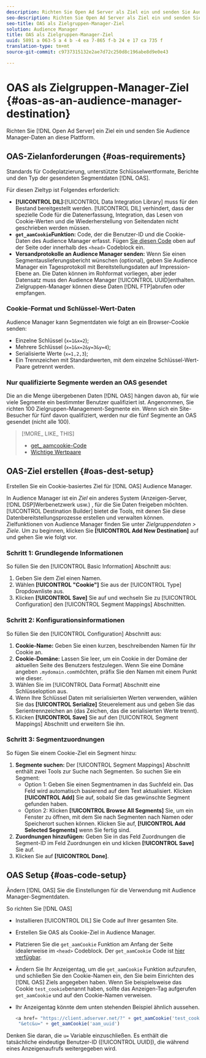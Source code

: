 ```yaml
---
description: Richten Sie Open Ad Server als Ziel ein und senden Sie Audience Manager-Daten an diese Plattform.
seo-description: Richten Sie Open Ad Server als Ziel ein und senden Sie Audience Manager-Daten an diese Plattform.
seo-title: OAS als Zielgruppen-Manager-Ziel
solution: Audience Manager
title: OAS als Zielgruppen-Manager-Ziel
uuid: 5891 a 063-5 a 4 b -4 ea 7-865 f-b 24 e 17 ca 735 f
translation-type: tm+mt
source-git-commit: c9737315132e2ae7d72c250d8c196abe8d9e0e43

---
```



# OAS als Zielgruppen-Manager-Ziel {#oas-as-an-audience-manager-destination}

Richten Sie [!DNL Open Ad Server] ein Ziel ein und senden Sie Audience Manager-Daten an diese Plattform.

## OAS-Zielanforderungen {#oas-requirements}

Standards für Codeplatzierung, unterstützte Schlüsselwertformate, Berichte und den Typ der gesendeten Segmentdaten [!DNL OAS].

<!-- aam-oas-requirements.xml -->

Für diesen Zieltyp ist Folgendes erforderlich:

* **[!UICONTROL DIL]:**[!UICONTROL Data Integration Library] muss für den Bestand bereitgestellt werden. [!UICONTROL DIL] verhindert, dass der spezielle Code für die Datenerfassung, Integration, das Lesen von Cookie-Werten und die Wiederherstellung von Seitendaten nicht geschrieben werden müssen.
* **`get_aamCookie`Funktion:** Code, der die Benutzer-ID und die Cookie-Daten des Audience Manager erfasst. Fügen [Sie diesen Code](../../features/destinations/get-aam-cookie-code.md) oben auf der Seite oder innerhalb des `<head>` Codeblock ein.
* **Versandprotokolle an Audience Manager senden:** Wenn Sie einen Segmentauslieferungsbericht wünschen (optional), geben Sie Audience Manager ein Tagesprotokoll mit Bereitstellungsdaten auf Impression-Ebene an. Die Daten können im Rohformat vorliegen, aber jeder Datensatz muss den Audience Manager [!UICONTROL UUID]enthalten. Zielgruppen-Manager können diese Daten [!DNL FTP]abrufen oder empfangen.

### Cookie-Format und Schlüssel-Wert-Daten

Audience Manager kann Segmentdaten wie folgt an ein Browser-Cookie senden:

* Einzelne Schlüssel (`x=1&x=2`);
* Mehrere Schlüssel (`x=1&x=2&y=3&y=4`);
* Serialisierte Werte (`x=1,2,3`);
* Ein Trennzeichen mit Standardwerten, mit dem einzelne Schlüssel-Wert-Paare getrennt werden.

### Nur qualifizierte Segmente werden an OAS gesendet

Die an die Menge übergebenen Daten [!DNL OAS] hängen davon ab, für wie viele Segmente ein bestimmter Benutzer qualifiziert ist. Angenommen, Sie richten 100 Zielgruppen-Management-Segmente ein. Wenn sich ein Site-Besucher für fünf davon qualifiziert, werden nur die fünf Segmente an OAS gesendet (nicht alle 100).

>[!MORE_ LIKE_ THIS]
>
>* [get_ aamcookie-Code](../../features/destinations/get-aam-cookie-code.md)
>* [Wichtige Wertpaare](../../reference/key-value-pairs-explained.md)


## OAS-Ziel erstellen {#oas-dest-setup}

Erstellen Sie ein Cookie-basiertes Ziel für [!DNL OAS] Audience Manager.

<!-- aam-oas-destination-setup.xml -->

In Audience Manager ist ein *Ziel* ein anderes System (Anzeigen-Server, [!DNL DSP]Werbenetzwerk usw.) , für die Sie Daten freigeben möchten. [!UICONTROL Destination Builder] bietet die Tools, mit denen Sie diese Datenbereitstellungsprozesse erstellen und verwalten können. Zielfunktionen von Audience Manager finden Sie unter *Zielgruppendaten &gt; Ziele*. Um zu beginnen, klicken Sie **[!UICONTROL Add New Destination]** auf und gehen Sie wie folgt vor.

### Schritt 1: Grundlegende Informationen

So füllen Sie den [!UICONTROL Basic Information] Abschnitt aus:

1. Geben Sie dem Ziel einen Namen.
1. Wählen **[!UICONTROL "Cookie"]** Sie aus der [!UICONTROL Type] Dropdownliste aus.
1. Klicken **[!UICONTROL Save]** Sie auf und wechseln Sie zu [!UICONTROL Configuration] den [!UICONTROL Segment Mappings] Abschnitten.

### Schritt 2: Konfigurationsinformationen

So füllen Sie den [!UICONTROL Configuration] Abschnitt aus:

1. **Cookie-Name:** Geben Sie einen kurzen, beschreibenden Namen für Ihr Cookie an.
1. **Cookie-Domäne:** Lassen Sie leer, um ein Cookie in der Domäne der aktuellen Seite des Benutzers festzulegen. Wenn Sie eine Domäne angeben `.mydomain.com`möchten, präfix Sie den Namen mit einem Punkt wie dieser.
1. Wählen Sie im [!UICONTROL Data Format] Abschnitt eine Schlüsseloption aus.
1. Wenn Ihre Schlüssel Daten mit serialisierten Werten verwenden, wählen Sie das **[!UICONTROL Serialize]** Steuerelement aus und geben Sie das Serientrennzeichen an (das Zeichen, das die serialisierten Werte trennt).
1. Klicken **[!UICONTROL Save]** Sie auf den [!UICONTROL Segment Mappings] Abschnitt und erweitern Sie ihn.

### Schritt 3: Segmentzuordnungen

So fügen Sie einem Cookie-Ziel ein Segment hinzu:

1. **Segmente suchen:** Der [!UICONTROL Segment Mappings] Abschnitt enthält zwei Tools zur Suche nach Segmenten. So suchen Sie ein Segment:
   * Option 1: Geben Sie einen Segmentnamen in das Suchfeld ein. Das Feld wird automatisch basierend auf dem Text aktualisiert. Klicken **[!UICONTROL Add]** Sie auf, sobald Sie das gewünschte Segment gefunden haben.
   * Option 2: Klicken **[!UICONTROL Browse All Segments]** Sie, um ein Fenster zu öffnen, mit dem Sie nach Segmenten nach Namen oder Speicherort suchen können. Klicken Sie auf, **[!UICONTROL Add Selected Segments]** wenn Sie fertig sind.
1. **Zuordnungen hinzufügen:** Geben Sie in das Feld Zuordnungen die Segment-ID im Feld Zuordnungen ein und klicken **[!UICONTROL Save]** Sie auf.
1. Klicken Sie auf **[!UICONTROL Done]**.

## OAS Setup {#oas-code-setup}

Ändern [!DNL OAS] Sie die Einstellungen für die Verwendung mit Audience Manager-Segmentdaten.

<!-- aam-oas-code.xml -->

So richten Sie [!DNL OAS]

* Installieren [!UICONTROL DIL] Sie Code auf Ihrer gesamten Site.
* Erstellen Sie OAS als Cookie-Ziel in Audience Manager.
* Platzieren Sie die `get_aamCookie` Funktion am Anfang der Seite idealerweise im `<head>` Codeblock. Der `get_aamCookie` Code ist [hier verfügbar](../../features/destinations/get-aam-cookie-code.md).
* Ändern Sie Ihr Anzeigentag, um die `get_aamCookie` Funktion aufzurufen, und schließen Sie den Cookie-Namen ein, den Sie beim Einrichten des [!DNL OAS] Ziels angegeben haben. Wenn Sie beispielsweise das Cookie `test_cookie`benannt haben, sollte das Anzeigen-Tag aufgerufen `get_aamCookie` und auf den Cookie-Namen verweisen.
* Ihr Anzeigentag könnte dem unten stehenden Beispiel ähnlich aussehen.

   ```js
   <a href= "https://client.adserver.net/?" + get_aamCookie('test_cookie') +
    "&etc&u=" + get_aamCookie('aam_uuid')
   ```

Denken Sie daran, die `u=` Variable einzuschließen. Es enthält die tatsächliche eindeutige Benutzer-ID ([!UICONTROL UUID]), die während eines Anzeigenaufrufs weitergegeben wird.
